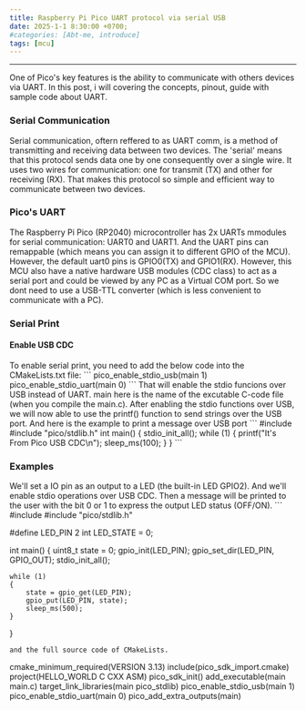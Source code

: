 ```yaml
---
title: Raspberry Pi Pico UART protocol via serial USB
date: 2025-1-1 8:30:00 +0700;
#categories: [Abt-me, introduce]
tags: [mcu]    
---
```


---
One of Pico's key features is the ability to communicate with others devices via UART. In this post, i will covering the concepts, pinout, guide with sample code about UART.
<h3 id="Serial Communication" style="font-weight: bold;">Serial Communication</h3>
Serial communication, oftern reffered to as UART comm, is a method of transmitting and receiving data between two devices. The 'serial' means that this protocol sends data one by one consequently over a single wire. It uses two wires for communication: one for transmit (TX) and other for receiving (RX). That makes this protocol so simple and efficient way to communicate between two devices.
<h3 id="Pico's UART" style="font-weight: bold;">Pico's UART</h3>
The Raspberry Pi Pico (RP2040) microcontroller has 2x UARTs mmodules for serial communication: UART0 and UART1. And the UART pins can remappable (which means you can assign it to different GPIO of the MCU). However, the default uart0 pins is GPIO0(TX) and GPIO1(RX).  
However, this MCU also have a native hardware USB modules (CDC class) to act as a serial port and could be viewed by any PC as a Virtual COM port. So we dont need to use a USB-TTL converter (which is less convenient to communicate with a PC). 

<h3 id="Serial Print" style="font-weight: bold;">Serial Print</h3>
<h4 id="Enable USB CDC" style="font-weight: bold;">Enable USB CDC</h4>
To enable serial print, you need to add the below code into the CMakeLists.txt file:
```
pico_enable_stdio_usb(main 1)
pico_enable_stdio_uart(main 0)
```
That will enable the stdio funcions over USB instead of UART. main here is the name of the excutable C-code file (when you compile the main.c).
After enabling the stdio functions over USB, we will now able to use the printf() function to send strings over the USB port. And here is the example to print a message over USB port
```
#include <stdio.h>
#include "pico/stdlib.h"
int main()
{
    stdio_init_all();
    while (1)
    {
        printf("It's From Pico USB CDC\n");
        sleep_ms(100);
    }
}
```
<h3 id="Examples" style="font-weight: bold;">Examples</h3>
We'll set a IO pin as an output to a LED (the built-in LED GPIO2). And we'll enable stdio operations over USB CDC. Then a message will be printed to the user with the bit 0 or 1 to express the output LED status (OFF/ON).  
```
#include <stdio.h>
#include "pico/stdlib.h"
 
#define LED_PIN 2
int LED_STATE = 0;
 
int main()
{
    uint8_t state = 0;
    gpio_init(LED_PIN);
    gpio_set_dir(LED_PIN, GPIO_OUT);
    stdio_init_all();
 
    while (1)
    {
        state = gpio_get(LED_PIN);
        gpio_put(LED_PIN, state);
        sleep_ms(500);
    }
}
```
and the full source code of CMakeLists.  
```
cmake_minimum_required(VERSION 3.13)
include(pico_sdk_import.cmake)
project(HELLO_WORLD C CXX ASM)
pico_sdk_init()
add_executable(main main.c)
target_link_libraries(main pico_stdlib)
pico_enable_stdio_usb(main 1)
pico_enable_stdio_uart(main 0)
pico_add_extra_outputs(main)
```